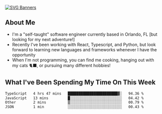 [![SVG Banners](https://svg-banners.vercel.app/api?type=typeWriter&text1=Hello!%20I'm%20Cat,%20a%20Software%20Engineer%20✨%20&width=1000&height=150)](https://github.com/Akshay090/svg-banners)

## About Me
- I'm a "self-taught" software engineer currently based in Orlando, FL [but looking for my next adventure!]
- Recently I've been working with React, Typescript, and Python, but look forward to learning new languages and frameworks whenever I have the opportunity
- When I'm not programming, you can find me cooking, hanging out with my cats 🐈‍⬛, or pursuing many different hobbies!
  
## What I've Been Spending My Time On This Week

<!--START_SECTION:waka-->

```txt
TypeScript   4 hrs 47 mins   ███████████████████████▓░   94.36 %
JavaScript   13 mins         █░░░░░░░░░░░░░░░░░░░░░░░░   04.42 %
Other        2 mins          ▒░░░░░░░░░░░░░░░░░░░░░░░░   00.79 %
JSON         1 min           ░░░░░░░░░░░░░░░░░░░░░░░░░   00.43 %
```

<!--END_SECTION:waka-->
